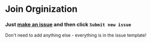 # Join Orginization
### Just [make an issue](https://github.com/unblock-discord/join-org/issues/new) and then click `Submit new issue`
Don't need to add anything else - everything is in the issue template!
